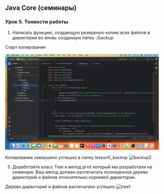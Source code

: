 ## Java Core (семинары)
### Урок 5. Тонкости работы

1. Написать функцию, создающую резервную копию всех файлов в директории во вновь созданную папку ./backup

Старт копирования

![backup1](https://github.com/PavelLogeiko/TechSpec_Java/blob/main/Lesson5/Images/backup1.png)

Копирование завершено успешно в папку lesson5_backup
![backup2]()

3. Доработайте класс Tree и метод print который мы разработали на семинаре. Ваш метод должен распечатать полноценное дерево директорий и файлов относительно корневой директории.

Дерево директорий и файлов распечатано успешно
![tree1]()
